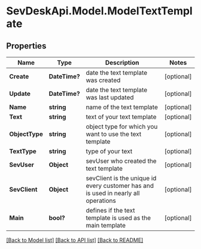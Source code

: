 # SevDeskApi.Model.ModelTextTemplate
## Properties

Name | Type | Description | Notes
------------ | ------------- | ------------- | -------------
**Create** | **DateTime?** | date the text template was created | [optional] 
**Update** | **DateTime?** | date the text template was last updated | [optional] 
**Name** | **string** | name of the text template | [optional] 
**Text** | **string** | text of your text template | [optional] 
**ObjectType** | **string** | object type for which you want to use the text template | [optional] 
**TextType** | **string** | type of your text | [optional] 
**SevUser** | **Object** | sevUser who created the text template | [optional] 
**SevClient** | **Object** | sevClient is the unique id every customer has and is used in nearly all operations | [optional] 
**Main** | **bool?** | defines if the text template is used as the main template | [optional] 

[[Back to Model list]](../README.md#documentation-for-models) [[Back to API list]](../README.md#documentation-for-api-endpoints) [[Back to README]](../README.md)

